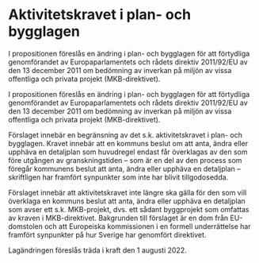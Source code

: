 # Aktivitetskravet i plan- och bygglagen

I propositionen föreslås en ändring i plan- och bygglagen för att förtydliga genomförandet av Europaparlamentets och rådets direktiv 2011/92/EU av den 13 december 2011 om bedömning av inverkan på miljön av vissa offentliga och privata projekt (MKB-direktivet).

I propositionen föreslås en ändring i plan- och bygglagen för att förtydliga genomförandet av Europaparlamentets och rådets direktiv 2011/92/EU av den 13 december 2011 om bedömning av inverkan på miljön av vissa offentliga och privata projekt (MKB-direktivet).

Förslaget innebär en begränsning av det s.k. aktivitetskravet i plan- och
bygglagen. Kravet innebär att en kommuns beslut om att anta, ändra eller upphäva en detaljplan som huvudregel endast får överklagas av den som före utgången av granskningstiden – som är en del av den process som föregår kommunens beslut att anta, ändra eller upphäva en detaljplan – skriftligen har framfört synpunkter som inte har blivit tillgodosedda.

Förslaget innebär att aktivitetskravet inte längre ska gälla för den som
vill överklaga en kommuns beslut att anta, ändra eller upphäva en detaljplan som avser ett s.k. MKB-projekt, dvs. ett sådant byggprojekt som omfattas av kraven i MKB-direktivet. Bakgrunden till förslaget är en dom från EU-domstolen och att Europeiska kommissionen i en formell underrättelse har framfört synpunkter på hur Sverige har genomfört direktivet.

Lagändringen föreslås träda i kraft den 1 augusti 2022.
